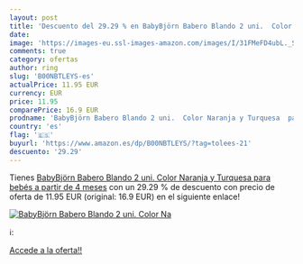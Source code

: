 ```yaml
---
layout: post
title: 'Descuento del 29.29 % en BabyBjörn Babero Blando 2 uni.  Color Na'
date: 
image: 'https://images-eu.ssl-images-amazon.com/images/I/31FMeFD4ubL._SL200_.jpg'
comments: true
category: ofertas
author: ring
slug: 'B00NBTLEYS-es'
actualPrice: 11.95 EUR
currency: EUR
price: 11.95
comparePrice: 16.9 EUR
prodname: 'BabyBjörn Babero Blando 2 uni.  Color Naranja y Turquesa  para bebés a partir de 4 meses'
country: 'es'
flag: '🇪🇸'
buyurl: 'https://www.amazon.es/dp/B00NBTLEYS/?tag=tolees-21'
descuento: '29.29'
---
```


Tienes [BabyBjörn Babero Blando 2 uni.  Color Naranja y Turquesa  para bebés a partir de 4 meses](https://www.amazon.es/dp/B00NBTLEYS/?tag=tolees-21) con un 29.29 % de descuento con precio de oferta de 11.95 EUR (original: 16.9 EUR) en el siguiente enlace!

[![BabyBjörn Babero Blando 2 uni.  Color Na](https://images-eu.ssl-images-amazon.com/images/I/31FMeFD4ubL._SL200_.jpg)](https://www.amazon.es/dp/B00NBTLEYS/?tag=tolees-21)

ℹ️:


[Accede a la oferta!!](https://www.amazon.es/dp/B00NBTLEYS/?tag=tolees-21)
